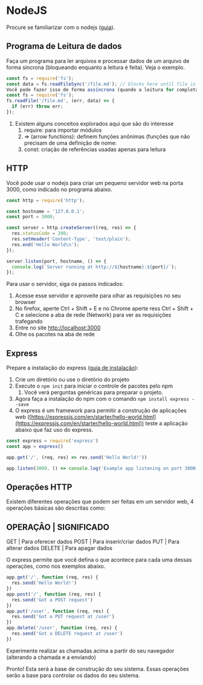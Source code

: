 # NodeJS

Procure se familiarizar com o nodejs ([guia](https://nodejs.org/en/docs/guides/)).

## Programa de Leitura de dados

Faça um programa para ler arquivos e processar dados de um arquivo de forma síncrona (bloqueando enquanto a leitura é feita). Veja o exemplo.

```javascript
const fs = require('fs');
const data = fs.readFileSync('/file.md'); // blocks here until file is read
Você pode fazer isso de forma assíncrona (quando a leitura for completa uma função será chamada
const fs = require('fs');
fs.readFile('/file.md', (err, data) => {
  if (err) throw err;
});
```

1. Existem alguns conceitos explorados aqui que são do interesse
   1. require: para importar módulos
   1. => (arrow functions): definem funções anônimas (funções que não precisam de uma definição de nome:
   1. const: criação de referências usadas apenas para leitura

## HTTP

Você pode usar o nodejs para criar um pequeno servidor web na porta 3000, como indicado no programa abaixo.

```javascript
const http = require('http');

const hostname = '127.0.0.1';
const port = 3000;

const server = http.createServer((req, res) => {
  res.statusCode = 200;
  res.setHeader('Content-Type', 'text/plain');
  res.end('Hello World\n');
});

server.listen(port, hostname, () => {
  console.log(`Server running at http://${hostname}:${port}/`);
});
```

Para usar o servidor, siga os passos indicados:

1. Acesse esse servidor e aproveite para olhar as requisições no seu browser
1. No firefox, aperte Ctrl + Shift + E e no Chrome aperte ress  Ctrl + Shift + C e selecione a aba de rede (Network) para ver as requisições trafegando
1. Entre no site [http://localhost:3000](http://localhost:3000)
1. Olhe os pacotes na aba de rede

## Express

Prepare a instalação do express ([guia de instalação](https://expressjs.com/en/starter/installing.html)):

1. Crie um diretório ou use o diretório do projeto
1. Execute o `npm init` para iniciar o controle de pacotes pelo npm
   1. Você verá perguntas genéricas para preparar o projeto.
1. Agora faça a instalação do npm com o comando `npm install express --save`
1. O express é um framework para permitir a construção de aplicações web ([https://expressjs.com/en/starter/hello-world.html](https://expressjs.com/en/starter/hello-world.html)) teste a aplicação abaixo que faz uso do express.

```javascript
const express = require('express')
const app = express()

app.get('/', (req, res) => res.send('Hello World!'))

app.listen(3000, () => console.log('Example app listening on port 3000!'))
```

## Operações HTTP

Existem diferentes operações que podem ser feitas em um servidor web, 4 operações básicas são descritas como:

OPERAÇÂO | SIGNIFICADO
----------------------
GET | Para oferecer dados
POST | Para inserir/criar dados
PUT | Para alterar dados
DELETE | Para apagar dados

O express permite que você defina o que acontece para cada uma dessas operações, como nos exemplos abaixo.

```javascript
app.get('/', function (req, res) {
  res.send('Hello World!')
})
app.post('/', function (req, res) {
  res.send('Got a POST request')
})
app.put('/user', function (req, res) {
  res.send('Got a PUT request at /user')
})
app.delete('/user', function (req, res) {
  res.send('Got a DELETE request at /user')
})
```

Experimente realizar as chamadas acima a partir do seu navegador (alterando a chamada e a enviando)

Pronto! Esta será a base de construção do seu sistema. Essas operações serão a base para controlar os dados do seu sistema.